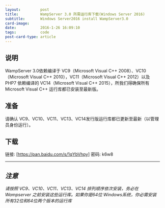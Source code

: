 ```yaml
---
layout:         post
title:          WampServer 3.0 所需运行库下载(Windows Server 2016)
subtitle:       Windows Server2016 install WampServer3.0
card-image: 
date:           2016-1-26 16:09:10
tags:           code
post-card-type: article
---
```


## 说明

WampServer 3.0依赖编译于 VC9（Microsoft Visual C++ 2008）、VC10（Microsoft Visual C++ 2010），VC11（Microsoft Visual C++ 2012）以及 PHP7 依赖编译的 VC14（Microsoft Visual C++ 2015），所我们得确保所有 Microsoft Visual C++ 运行库都已安装至最新版。

## 准备

请确认 VC9、VC10、VC11、VC13、VC14发行版运行库都已更新至最新（以管理员身份运行）。

## 下载

链接: [https://pan.baidu.com/s/1qYbVhpy] 密码: k6w8


----------

## *注意*

*请按照 VC9、VC10、VC11、VC13、VC14 排列顺序依次安装，务必在 Wampserver 之前安装这些运行库。如果你是64位 Windows系统，你必需安装所有32位和64位两个版本的运行库*


